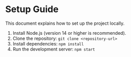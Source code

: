 # Setup Guide

This document explains how to set up the project locally.

1. Install Node.js (version 14 or higher is recommended).
2. Clone the repository: `git clone <repository-url>`
3. Install dependencies: `npm install`
4. Run the development server: `npm start`
